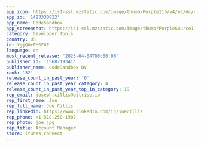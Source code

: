 ```yaml
---
app_icon: https://is1-ssl.mzstatic.com/image/thumb/Purple116/v4/e3/dc/e1/e3dce140-7b7f-adba-a90b-170fcf0b1e4d/AppIcon-1x_U007emarketing-0-7-0-85-220.png/1024x1024bb.png
app_id: '1423330822'
app_name: CodeSandbox
app_screenshot: https://is1-ssl.mzstatic.com/image/thumb/PurpleSource112/v4/04/5a/49/045a4922-b004-009e-e5aa-99fcd2105bd9/a5141880-5b4e-40aa-a0e7-b141548c1e04_mobile-1.png/1242x2688bb.png
category: Developer Tools
country: US
id: YgjQOrFMSF8F
language: en
most_recent_release: '2023-04-04T00:00:00'
publisher_id: '1568719341'
publisher_name: CodeSandbox BV
rank: '32'
release_count_in_past_year: '6'
release_count_in_past_year_category: 4
release_count_in_past_year_top_in_category: 19
rep_email: joseph.cillis@bitrise.io
rep_first_name: Joe
rep_full_name: Joe Cillis
rep_linkedin: https://www.linkedin.com/in/joecillis
rep_phone: +1 518-258-1902
rep_photo: joe.jpg
rep_title: Account Manager
store: itunes_connect
---
```

